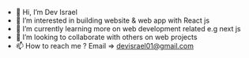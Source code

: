- 👋 Hi, I’m Dev Israel
- 👀 I’m interested in building website & web app with React js
- 🌱 I’m currently learning more on web development related e.g next js
- 💞️ I’m looking to collaborate with others on web projects 
- 📫 How to reach me ? Email => devisrael01@gmail.com

<!---
DevIsraelHub/DevIsraelHub is a ✨ special ✨ repository because its `README.md` (this file) appears on your GitHub profile.
You can click the Preview link to take a look at your changes.
--->
